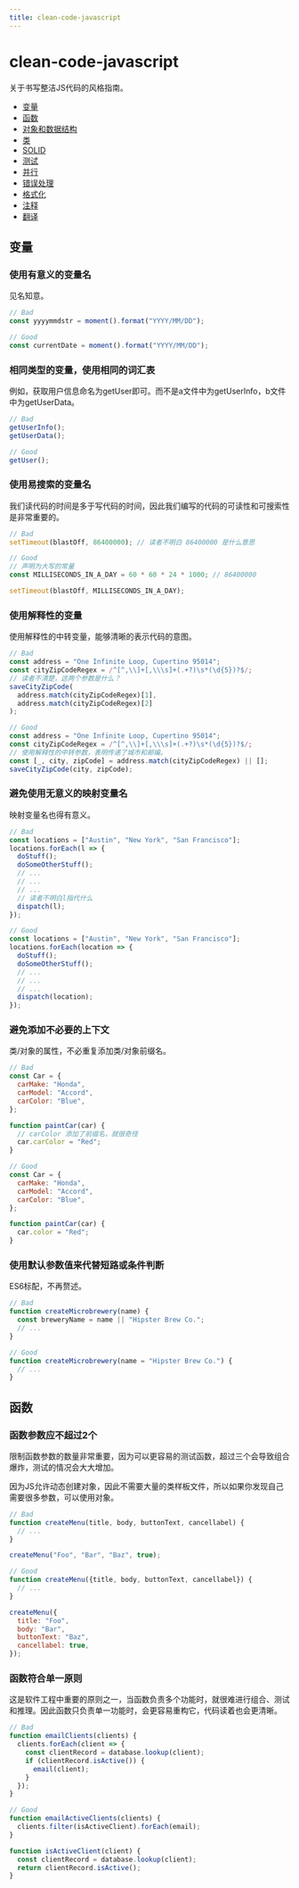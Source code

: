 ```yaml
---
title: clean-code-javascript
---
```


# clean-code-javascript

关于书写整洁JS代码的风格指南。

* [变量](#变量)
* [函数](#函数)
* [对象和数据结构](#对象和数据结构)
* [类](#类)
* [SOLID](#SOLID)
* [测试](#测试)
* [并行](#并行)
* [错误处理](#错误处理)
* [格式化](#格式化)
* [注释](#注释)
* [翻译](#翻译)

## 变量

### 使用有意义的变量名

见名知意。

```js
// Bad
const yyyymmdstr = moment().format("YYYY/MM/DD");

// Good
const currentDate = moment().format("YYYY/MM/DD");
```

### 相同类型的变量，使用相同的词汇表

例如，获取用户信息命名为getUser即可。而不是a文件中为getUserInfo，b文件中为getUserData。

```js
// Bad
getUserInfo();
getUserData();

// Good
getUser();
```

### 使用易搜索的变量名

我们读代码的时间是多于写代码的时间，因此我们编写的代码的可读性和可搜索性是非常重要的。

```js
// Bad
setTimeout(blastOff, 86400000); // 读者不明白 86400000 是什么意思

// Good
// 声明为大写的常量
const MILLISECONDS_IN_A_DAY = 60 * 60 * 24 * 1000; // 86400000

setTimeout(blastOff, MILLISECONDS_IN_A_DAY);
```

### 使用解释性的变量

使用解释性的中转变量，能够清晰的表示代码的意图。

```js
// Bad
const address = "One Infinite Loop, Cupertino 95014";
const cityZipCodeRegex = /^[^,\\]+[,\\\s]+(.+?)\s*(\d{5})?$/;
// 读者不清楚，这两个参数是什么？
saveCityZipCode(
  address.match(cityZipCodeRegex)[1],
  address.match(cityZipCodeRegex)[2]
);

// Good
const address = "One Infinite Loop, Cupertino 95014";
const cityZipCodeRegex = /^[^,\\]+[,\\\s]+(.+?)\s*(\d{5})?$/;
// 使用解释性的中转参数，表明传递了城市和邮编。
const [_, city, zipCode] = address.match(cityZipCodeRegex) || [];
saveCityZipCode(city, zipCode);
```

### 避免使用无意义的映射变量名

映射变量名也得有意义。

```js
// Bad
const locations = ["Austin", "New York", "San Francisco"];
locations.forEach(l => {
  doStuff();
  doSomeOtherStuff();
  // ...
  // ...
  // ...
  // 读者不明白l指代什么
  dispatch(l);
});

// Good
const locations = ["Austin", "New York", "San Francisco"];
locations.forEach(location => {
  doStuff();
  doSomeOtherStuff();
  // ...
  // ...
  // ...
  dispatch(location);
});
```

### 避免添加不必要的上下文

类/对象的属性，不必重复添加类/对象前缀名。

```js
// Bad
const Car = {
  carMake: "Honda",
  carModel: "Accord",
  carColor: "Blue",
};

function paintCar(car) {
  // carColor 添加了前缀名，就很奇怪
  car.carColor = "Red";
}

// Good
const Car = {
  carMake: "Honda",
  carModel: "Accord",
  carColor: "Blue",
};

function paintCar(car) {
  car.color = "Red";
}
```

### 使用默认参数值来代替短路或条件判断

ES6标配，不再赘述。

```js
// Bad
function createMicrobrewery(name) {
  const breweryName = name || "Hipster Brew Co.";
  // ...
}

// Good
function createMicrobrewery(name = "Hipster Brew Co.") {
  // ...
}
```

## 函数

### 函数参数应不超过2个

限制函数参数的数量非常重要，因为可以更容易的测试函数，超过三个会导致组合爆炸，测试的情况会大大增加。

因为JS允许动态创建对象，因此不需要大量的类样板文件，所以如果你发现自己需要很多参数，可以使用对象。

```js
// Bad
function createMenu(title, body, buttonText, cancellabel) {
  // ...
}

createMenu("Foo", "Bar", "Baz", true);

// Good
function createMenu({title, body, buttonText, cancellabel}) {
  // ...
}

createMenu({
  title: "Foo",
  body: "Bar",
  buttonText: "Baz",
  cancellabel: true,
});
```

### 函数符合单一原则

这是软件工程中重要的原则之一，当函数负责多个功能时，就很难进行组合、测试和推理。因此函数只负责单一功能时，会更容易重构它，代码读着也会更清晰。

```js
// Bad
function emailClients(clients) {
  clients.forEach(client => {
    const clientRecord = database.lookup(client);
    if (clientRecord.isActive()) {
      email(client);
    }
  });
}

// Good
function emailActiveClients(clients) {
  clients.filter(isActiveClient).forEach(email);
}

function isActiveClient(client) {
  const clientRecord = database.lookup(client);
  return clientRecord.isActive();
}
```

